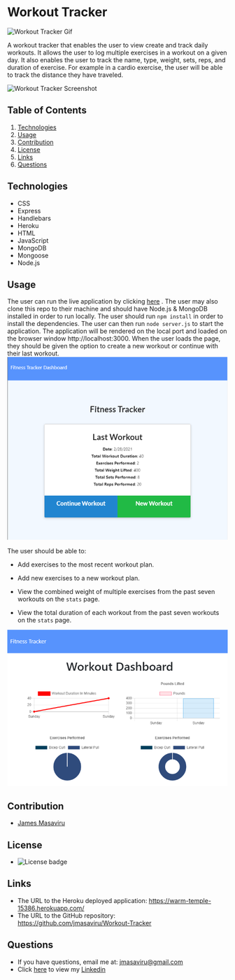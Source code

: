 # Workout Tracker

![Workout Tracker Gif](/public/assets/images/workout.gif)

A workout tracker that enables the user to view create and track daily workouts. It allows the user to log multiple exercises in a workout on a given day. It also enables the user to track the name, type, weight, sets, reps, and duration of exercise. For example in a cardio exercise, the user will be able to track the distance they have traveled.

![Workout Tracker Screenshot](/public/assets/images/screenshot0.png)

## Table of Contents
  1. [Technologies](#technologies)
  2. [Usage](#usage)
  3. [Contribution](#contribution)
  4. [License](#license)
  5. [Links](#links)
  6. [Questions](#questions)
  
## Technologies
  
  * CSS
  * Express
  * Handlebars
  * Heroku
  * HTML
  * JavaScript
  * MongoDB
  * Mongoose
  * Node.js

## Usage

The user can run the live application by clicking [here](https://warm-temple-15386.herokuapp.com/) . The user may also clone this repo to their machine and should have Node.js & MongoDB installed in order to run locally. The user should run ```npm install``` in order to install the dependencies. The user can then run ```node server.js``` to start the application. The application will be rendered on the local port and loaded on the browser window http://localhost:3000.
When the user loads the page, they should be given the option to create a new workout or continue with their last workout.
![Fitness Tracker](/public/images/fitnesstracker.png)

The user should be able to:

  * Add exercises to the most recent workout plan.

  * Add new exercises to a new workout plan.

  * View the combined weight of multiple exercises from the past seven workouts on the `stats` page.

  * View the total duration of each workout from the past seven workouts on the `stats` page.

  ![Workout Tracker Dashboard](/public/images/workoutdashboard.png)


## Contribution

- [James Masaviru](https://github.com/jmasaviru)

## License

*  ![License badge](https://img.shields.io/badge/License-MIT-green)

## Links

* The URL to the Heroku deployed application: https://warm-temple-15386.herokuapp.com/
* The URL to the GitHub repository: https://github.com/jmasaviru/Workout-Tracker

## Questions

* If you have questions, email me at: jmasaviru@gmail.com 
* Click [here](https://www.linkedin.com/in/james-masaviru-ba0a2117/) to view my [Linkedin](https://www.linkedin.com/in/james-masaviru-ba0a2117/)
